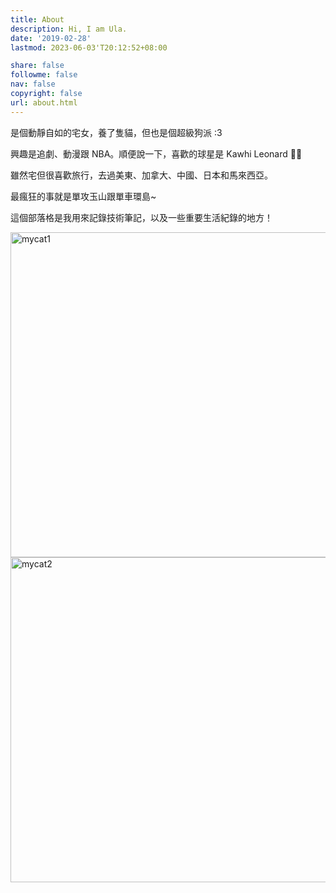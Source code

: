 ```yaml
---
title: About
description: Hi, I am Ula.
date: '2019-02-28'
lastmod: 2023-06-03'T20:12:52+08:00

share: false
followme: false
nav: false
copyright: false
url: about.html
---
```


是個動靜自如的宅女，養了隻貓，但也是個超級狗派 :3  

興趣是追劇、動漫跟 NBA。順便說一下，喜歡的球星是 Kawhi Leonard 🖐🏾  

雖然宅但很喜歡旅行，去過美東、加拿大、中國、日本和馬來西亞。

最瘋狂的事就是單攻玉山跟單車環島~  

這個部落格是我用來記錄技術筆記，以及一些重要生活紀錄的地方！

<img src="https://imgur.com/vyui3YI.png" alt="mycat1" width="520">
<img src="https://imgur.com/IHGsmw4.png" alt="mycat2" width="520">